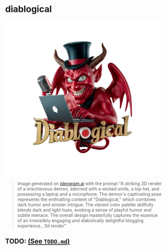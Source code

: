 # diablogical

![Diablogical Logo](./static/img/logo-alt-transparent.png)

> Image generated on [ideogram.ai](https://ideogram.ai/) with the prompt "A striking 3D render of a mischievous demon, adorned with a wicked smile, a top hat, and possessing a laptop and a microphone. The demon's captivating pose represents the enthralling content of "Diablogical," which combines dark humor and sinister intrigue. The vibrant color palette skillfully blends dark and light hues, evoking a sense of playful humor and subtle menace. The overall design masterfully captures the essence of an irresistibly engaging and diabolically delightful blogging experience., 3d render"

## TODO: [(See `TODO.md`)](./TODO.md)

